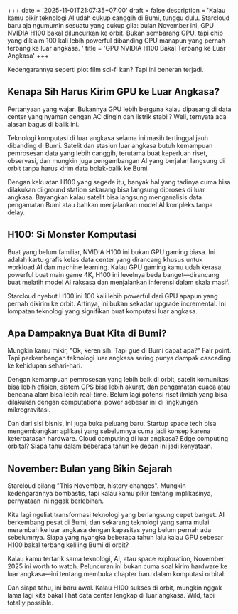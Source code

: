 +++
date = '2025-11-01T21:07:35+07:00'
draft = false
description = 'Kalau kamu pikir teknologi AI udah cukup canggih di Bumi, tunggu dulu. Starcloud baru aja ngumumin sesuatu yang cukup gila: bulan November ini, GPU NVIDIA H100 bakal diluncurkan ke orbit. Bukan sembarang GPU, tapi chip yang diklaim 100 kali lebih powerful dibanding GPU manapun yang pernah terbang ke luar angkasa. '
title = 'GPU NVIDIA H100 Bakal Terbang ke Luar Angkasa'
+++

Kedengarannya seperti plot film sci-fi kan? Tapi ini beneran terjadi.

## Kenapa Sih Harus Kirim GPU ke Luar Angkasa?

Pertanyaan yang wajar. Bukannya GPU lebih berguna kalau dipasang di data center yang nyaman dengan AC dingin dan listrik stabil? Well, ternyata ada alasan bagus di balik ini.

Teknologi komputasi di luar angkasa selama ini masih tertinggal jauh dibanding di Bumi. Satelit dan stasiun luar angkasa butuh kemampuan pemrosesan data yang lebih canggih, terutama buat keperluan riset, observasi, dan mungkin juga pengembangan AI yang berjalan langsung di orbit tanpa harus kirim data bolak-balik ke Bumi.

Dengan kekuatan H100 yang segede itu, banyak hal yang tadinya cuma bisa dilakukan di ground station sekarang bisa langsung diproses di luar angkasa. Bayangkan kalau satelit bisa langsung menganalisis data pengamatan Bumi atau bahkan menjalankan model AI kompleks tanpa delay.

## H100: Si Monster Komputasi

Buat yang belum familiar, NVIDIA H100 ini bukan GPU gaming biasa. Ini adalah kartu grafis kelas data center yang dirancang khusus untuk workload AI dan machine learning. Kalau GPU gaming kamu udah kerasa powerful buat main game 4K, H100 ini levelnya beda banget—dirancang buat melatih model AI raksasa dan menjalankan inferensi dalam skala masif.

Starcloud nyebut H100 ini 100 kali lebih powerful dari GPU apapun yang pernah dikirim ke orbit. Artinya, ini bukan sekadar upgrade incremental. Ini lompatan teknologi yang signifikan buat komputasi luar angkasa.

## Apa Dampaknya Buat Kita di Bumi?

Mungkin kamu mikir, "Ok, keren sih. Tapi gue di Bumi dapat apa?" Fair point. Tapi perkembangan teknologi luar angkasa sering punya dampak cascading ke kehidupan sehari-hari.

Dengan kemampuan pemrosesan yang lebih baik di orbit, satelit komunikasi bisa lebih efisien, sistem GPS bisa lebih akurat, dan pengamatan cuaca atau bencana alam bisa lebih real-time. Belum lagi potensi riset ilmiah yang bisa dilakukan dengan computational power sebesar ini di lingkungan mikrogravitasi.

Dan dari sisi bisnis, ini juga buka peluang baru. Startup space tech bisa mengembangkan aplikasi yang sebelumnya cuma jadi konsep karena keterbatasan hardware. Cloud computing di luar angkasa? Edge computing orbital? Siapa tahu dalam beberapa tahun ke depan ini jadi kenyataan.

## November: Bulan yang Bikin Sejarah

Starcloud bilang "This November, history changes". Mungkin kedengarannya bombastis, tapi kalau kamu pikir tentang implikasinya, pernyataan ini nggak berlebihan.

Kita lagi ngeliat transformasi teknologi yang berlangsung cepet banget. AI berkembang pesat di Bumi, dan sekarang teknologi yang sama mulai merambah ke luar angkasa dengan kapasitas yang belum pernah ada sebelumnya. Siapa yang nyangka beberapa tahun lalu kalau GPU sebesar H100 bakal terbang keliling Bumi di orbit?

Kalau kamu tertarik sama teknologi, AI, atau space exploration, November 2025 ini worth to watch. Peluncuran ini bukan cuma soal kirim hardware ke luar angkasa—ini tentang membuka chapter baru dalam komputasi orbital.

Dan siapa tahu, ini baru awal. Kalau H100 sukses di orbit, mungkin nggak lama lagi kita bakal lihat data center lengkap di luar angkasa. Wild, tapi totally possible.
